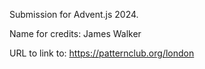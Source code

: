 Submission for Advent.js 2024.

Name for credits: James Walker

URL to link to: https://patternclub.org/london
